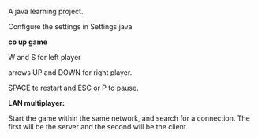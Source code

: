 A java learning project.

Configure the settings in Settings.java

**co up game**

W and S for left player

arrows UP and DOWN for right player.

SPACE te restart and ESC or P to pause. 

**LAN multiplayer:**

Start the game within the same network, and search for a connection. The first will be the server and the second will be the client.
